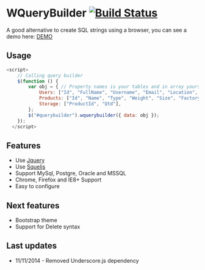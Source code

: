 # WQueryBuilder [![Build Status](https://travis-ci.org/webbers/wquerybuilder.svg?branch=master)](https://travis-ci.org/webbers/wquerybuilder)
A good alternative to create SQL strings using a browser, you can see a demo here: [DEMO](http://renanborges.com/wquerybuilder/demo/)


## Usage
```javascript
<script>
    // Calling query builder
    $(function () {
        var obj = { // Property names is your tables and in array yours columns
            Users: ["Id", "FullName", "Username", "Email", "Location", "Country", "ZIP", "Phone"],
            Products: ["Id", "Name", "Type", "Weight", "Size", "Factory", "Height", "Area"],
            Storage: ["ProductId", "Qtd"],
        };
        $("#querybuilder").wquerybuilder({ data: obj });
    });
  </script>
```
## Features

* Use [Jquery](https://github.com/jquery/jquery)
* Use [Squeljs](https://github.com/hiddentao/squel)
* Support MySql, Postgre, Oracle and MSSQL
* Chrome, Firefox and IE8+ Support
* Easy to configure

## Next features

* Bootstrap theme
* Support for Delete syntax

## Last updates

* 11/11/2014 - Removed Underscore.js dependency

